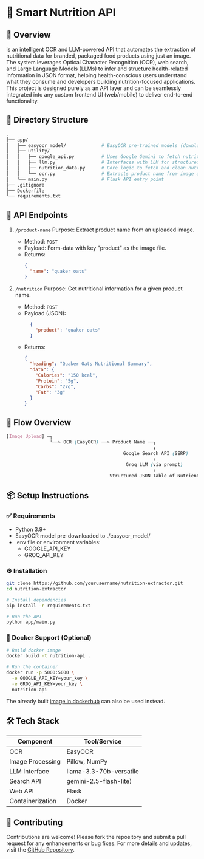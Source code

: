 # 🧠 Smart Nutrition API

## 📌 Overview
is an intelligent OCR and LLM-powered API that automates the extraction of nutritional data for branded, packaged food products using just an image. The system leverages Optical Character Recognition (OCR), web search, and Large Language Models (LLMs) to infer and structure health-related information in JSON format, helping health-conscious users understand what they consume and developers building nutrition-focused applications.
<br>
This project is designed purely as an API layer and can be seamlessly integrated into any custom frontend UI (web/mobile) to deliver end-to-end functionality.

## 📁 Directory Structure
```graphql
.
├── app/
│   ├── easyocr_model/             # EasyOCR pre-trained models (downloaded manually)
│   ├── utility/
│   │   ├── google_api.py          # Uses Google Gemini to fetch nutritional product info
│   │   ├── llm.py                 # Interfaces with LLM for structured JSON output
│   │   ├── nutrition_data.py      # Core logic to fetch and clean nutrition data
│   │   └── ocr.py                 # Extracts product name from image using EasyOCR
│   └── main.py                    # Flask API entry point
├── .gitignore
├── Dockerfile
└── requirements.txt
```

## 🔌 API Endpoints
1. `/product-name`
Purpose: Extract product name from an uploaded image.
    - Method: `POST`
    - Payload: Form-data with key "product" as the image file.
    - Returns:
      ```json
      {
        "name": "quaker oats"
      }
      ```

3. `/nutrition`
Purpose: Get nutritional information for a given product name.
    - Method: `POST`
    - Payload (JSON):
      ```json
        {
          "product": "quaker oats"
        }
      ```
    - Returns:
      ```json
      {
        "heading": "Quaker Oats Nutritional Summary",
        "data": {
          "Calories": "150 kcal",
          "Protein": "5g",
          "Carbs": "27g",
          "Fat": "3g"
        }
      }
      ```

## 🔄 Flow Overview
```scss
[Image Upload] ─┐
                └──> OCR (EasyOCR) ──> Product Name ──┐
                                                      ↓
                                           Google Search API (SERP)
                                                      ↓
                                            Groq LLM (via prompt)
                                                      ↓
                                      Structured JSON Table of Nutrients
```

## 📦 Setup Instructions
### ✅ Requirements
  - Python 3.9+
  - EasyOCR model pre-downloaded to ./easyocr_model/
  - .env file or environment variables:
      - GOOGLE_API_KEY
      - GROQ_API_KEY
   
### ⚙️ Installation
```bash
git clone https://github.com/yourusername/nutrition-extractor.git
cd nutrition-extractor

# Install dependencies
pip install -r requirements.txt

# Run the API
python app/main.py
```

### 🐳 Docker Support (Optional)
```bash
# Build docker image
docker build -t nutrition-api .

# Run the container
docker run -p 5000:5000 \
  -e GOOGLE_API_KEY=your_key \
  -e GROQ_API_KEY=your_key \
  nutrition-api
```
The already built [image in dockerhub](https://hub.docker.com/repository/docker/tkdutta/smart-nutrition-api/general) can also be used instead.

## 🛠️ Tech Stack

| Component        | Tool/Service             |
|------------------|--------------------------|
| OCR              | EasyOCR                  |
| Image Processing | Pillow, NumPy            |
| LLM Interface    | llama-3.3-70b-versatile  |
| Search API       | gemini-2.5-flash-lite)   |
| Web API          | Flask                    |
| Containerization | Docker                   |


## 🤝 Contributing
Contributions are welcome! Please fork the repository and submit a pull request for any enhancements or bug fixes. For more details and updates, visit the [GitHub Repository](https://github.com/tuhindutta/smart-nutrition-api).


